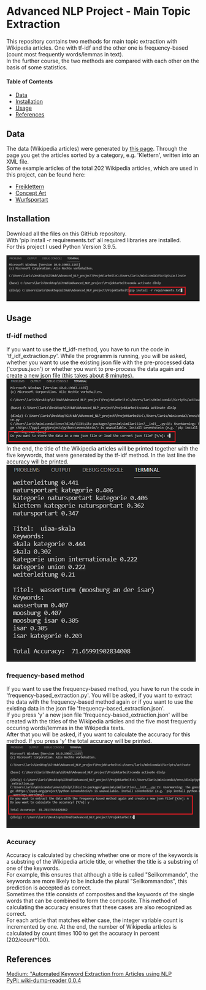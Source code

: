 # Advanced NLP Project - Main Topic Extraction
This repository contains two methods for main topic extraction with Wikipedia articles. One with tf-idf and the other one is frequency-based (count most frequently words/lemmas in text).  
In the further course, the two methods are compared with each other on the basis of some statistics.

#### Table of Contents
- [Data](#data)
- [Installation](#installation)
- [Usage](#usage)
- [References](#references)


## Data
The data (Wikipedia articles) were generated by [this page](https://de.wikipedia.org/wiki/Spezial:Exportieren). 
Through the page you get the articles sorted by a category, e.g. 'Klettern', written into an XML file.  
Some example articles of the total 202 Wikipedia articles, which are used in this project, can be found here:  
- [Freiklettern](https://de.wikipedia.org/wiki/Freiklettern)  
- [Concept Art](https://de.wikipedia.org/wiki/Concept_Art)
- [Wurfsportart](https://de.wikipedia.org/wiki/Wurfsportart)


## Installation 
Download all the files on this GitHub repository.  
With 'pip install -r requirements.txt' all required libraries are installed.  
For this project I used Python Version 3.9.5.

![Step1](/Projektarbeit/images/step1.PNG)


## Usage
### tf-idf method
If you want to use the tf_idf-method, you have to run the code in 'tf_idf_extraction.py'. While the programm is running, you will be asked, whether you want to use the existing json file with the pre-processed data ('corpus.json') or whether you want to pre-process the data again and create a new json file (this takes about 8 minutes).  
![Step2](/Projektarbeit/images/step2.PNG)  
In the end, the title of the Wikipedia articles will be printed together with the five keywords, that were generated by the tf-idf method. In the last line the accuracy will be printed. 
![Step3](/Projektarbeit/images/step3.PNG)  
  
  
### frequency-based method
If you want to use the frequency-based method, you have to run the code in 'frequency-based_extraction.py'. You will be asked, if you want to extract the data with the frequency-based method again or if you want to use the existing data in the json file 'frequency-based_extraction.json'.  
If you press 'y' a new json file 'frequency-based_extraction.json' will be created with the titles of the Wikipedia articles and the five most frequently occuring words/lemmas in the Wikipedia texts.   
After that you will be asked, if you want to calculate the accuracy for this method. If you press 'y' the total accuracy will be printed.
![Step4](/Projektarbeit/images/step4.PNG)


### Accuracy
Accuracy is calculated by checking whether one or more of the keywords is a substring of the Wikipedia article title, or whether the title is a substring of one of the keywords.  
For example, this ensures that although a title is called "Seilkommando", the keywords are more likely to be include the plural "Seilkommandos", this prediction is accepted as correct.  
Sometimes the title consists of composites and the keywords of the single words that can be combined to form the composite. This method of calculating the accuracy ensures that these cases are also recognized as correct.  
For each article that matches either case, the integer variable count is incremented by one. At the end, the number of Wikipedia articles is calculated by count times 100 to get the accuracy in percent (202/count*100).


## References
[Medium: "Automated Keyword Extraction from Articles using NLP](https://medium.com/analytics-vidhya/automated-keyword-extraction-from-articles-using-nlp-bfd864f41b34)  
[PyPi: wiki-dump-reader 0.0.4](https://pypi.org/project/wiki-dump-reader/)